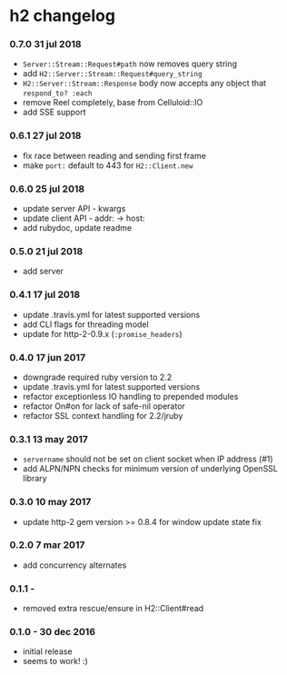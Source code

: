 h2 changelog
============

### 0.7.0 31 jul 2018

* `Server::Stream::Request#path` now removes query string
* add `H2::Server::Stream::Request#query_string`
* `H2::Server::Stream::Response` body now accepts any object that `respond_to? :each`
* remove Reel completely, base from Celluloid::IO
* add SSE support

### 0.6.1 27 jul 2018

* fix race between reading and sending first frame
* make `port:` default to 443 for `H2::Client.new`

### 0.6.0 25 jul 2018

* update server API - kwargs
* update client API - addr: -> host:
* add rubydoc, update readme

### 0.5.0 21 jul 2018

* add server

### 0.4.1 17 jul 2018

* update .travis.yml for latest supported versions
* add CLI flags for threading model
* update for http-2-0.9.x (`:promise_headers`)

### 0.4.0 17 jun 2017

* downgrade required ruby version to 2.2
* update .travis.yml for latest supported versions
* refactor exceptionless IO handling to prepended modules
* refactor On#on for lack of safe-nil operator
* refactor SSL context handling for 2.2/jruby

### 0.3.1 13 may 2017

* `servername` should not be set on client socket when IP address (#1)
* add ALPN/NPN checks for minimum version of underlying OpenSSL library

### 0.3.0 10 may 2017

* update http-2 gem version >= 0.8.4 for window update state fix

### 0.2.0 7 mar 2017

* add concurrency alternates

### 0.1.1 -

* removed extra rescue/ensure in H2::Client#read

### 0.1.0 - 30 dec 2016

* initial release
* seems to work! :)
